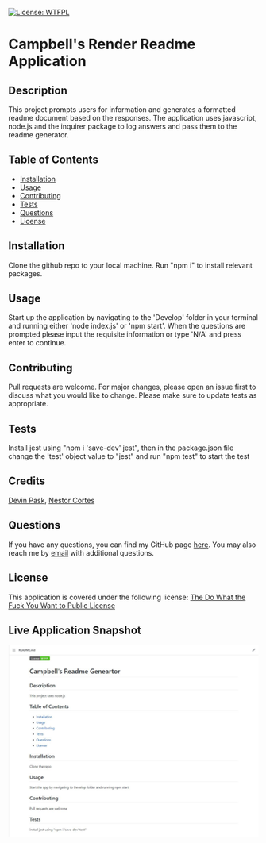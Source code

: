 
  [![License: WTFPL](https://img.shields.io/badge/License-WTFPL-brightgreen.svg)](http://www.wtfpl.net/about/)

  # Campbell's Render Readme Application

  ## Description
  This project prompts users for information and generates a formatted readme document based on the responses. The application uses javascript, node.js and the inquirer package to log answers and pass them to the readme generator.


  ## Table of Contents

  * [Installation](#installation)
  * [Usage](#usage)
  * [Contributing](#contributing)
  * [Tests](#tests)
  * [Questions](#questions)
  * [License](#license)

  ## Installation
  Clone the github repo to your local machine. Run "npm i" to install relevant packages.

  ## Usage
  Start up the application by navigating to the 'Develop' folder in your terminal and running either 'node index.js' or 'npm start'. When the questions are prompted please input the requisite information or type 'N/A' and press enter to continue.

  ## Contributing
  Pull requests are welcome. For major changes, please open an issue first to discuss what you would like to change. Please make sure to update tests as appropriate.

  ## Tests
  Install jest using "npm i 'save-dev' jest", then in the package.json file change the 'test' object value to "jest" and run "npm test" to start the test

  ## Credits
  [Devin Pask](https://github.com/DevinPask),
  [Nestor Cortes](https://github.com/ncortes85)

  ## Questions
  If you have any questions, you can find my GitHub page [here](https://github.com/campbefs). You may also reach me by [email](mailto:campbefs@gmail.com) with additional questions.

  ## License
  This application is covered under the following license: [The Do What the Fuck You Want to Public License](http://www.wtfpl.net/about/)

  ## Live Application Snapshot
  ![alt text](../Develop/assets/images/sample-readme.JPG 'Live Application Screenshot')
